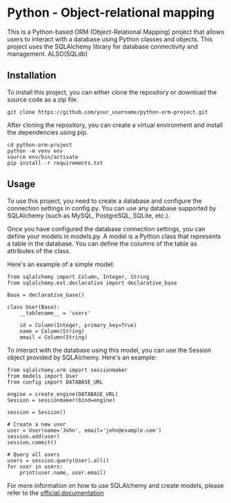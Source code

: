 # Python - Object-relational mapping

This is a Python-based ORM (Object-Relational Mapping) project that allows users to interact with a database using Python classes and objects. This project uses the SQLAlchemy library for database connectivity and management. ALSO(SQLdb)

## Installation
To install this project, you can either clone the repository or download the source code as a zip file.
```
git clone https://github.com/your_username/python-orm-project.git
```
After cloning the repository, you can create a virtual environment and install the dependencies using pip.
```
cd python-orm-project
python -m venv env
source env/bin/activate
pip install -r requirements.txt
```

## Usage
To use this project, you need to create a database and configure the connection settings in config.py. You can use any database supported by SQLAlchemy (such as MySQL, PostgreSQL, SQLite, etc.).

Once you have configured the database connection settings, you can define your models in models.py. A model is a Python class that represents a table in the database. You can define the columns of the table as attributes of the class.

Here's an example of a simple model:
```
from sqlalchemy import Column, Integer, String
from sqlalchemy.ext.declarative import declarative_base

Base = declarative_base()

class User(Base):
    __tablename__ = 'users'

    id = Column(Integer, primary_key=True)
    name = Column(String)
    email = Column(String)
```
To interact with the database using this model, you can use the Session object provided by SQLAlchemy. Here's an example:
```
from sqlalchemy.orm import sessionmaker
from models import User
from config import DATABASE_URL

engine = create_engine(DATABASE_URL)
Session = sessionmaker(bind=engine)

session = Session()

# Create a new user
user = User(name='John', email='john@example.com')
session.add(user)
session.commit()

# Query all users
users = session.query(User).all()
for user in users:
    print(user.name, user.email)
```
For more information on how to use SQLAlchemy and create models, please refer to the [official documentation](https://docs.sqlalchemy.org/en/14/orm/)

